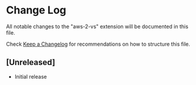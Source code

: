 # Change Log

All notable changes to the "aws-2-vs" extension will be documented in this file.

Check [Keep a Changelog](http://keepachangelog.com/) for recommendations on how to structure this file.

## [Unreleased]

- Initial release